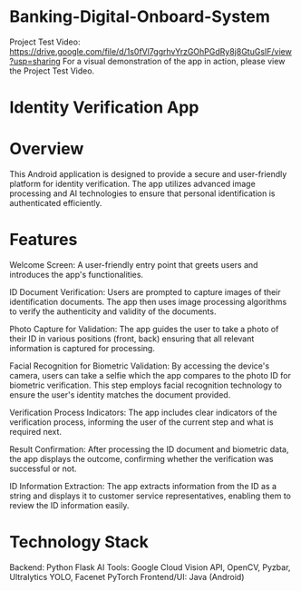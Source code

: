 # Banking-Digital-Onboard-System
Project Test Video: https://drive.google.com/file/d/1s0fVl7ggrhvYrzGOhPGdRy8j8GtuGsIF/view?usp=sharing
For a visual demonstration of the app in action, please view the Project Test Video.


# Identity Verification App
# Overview

This Android application is designed to provide a secure and user-friendly platform for identity verification. The app utilizes advanced image processing and AI technologies to ensure that personal identification is authenticated efficiently.

# Features
Welcome Screen: A user-friendly entry point that greets users and introduces the app's functionalities.

ID Document Verification: Users are prompted to capture images of their identification documents. The app then uses image processing algorithms to verify the authenticity and validity of the documents.

Photo Capture for Validation: The app guides the user to take a photo of their ID in various positions (front, back) ensuring that all relevant information is captured for processing.

Facial Recognition for Biometric Validation: By accessing the device's camera, users can take a selfie which the app compares to the photo ID for biometric verification. This step employs facial recognition technology to ensure the user's identity matches the document provided.

Verification Process Indicators: The app includes clear indicators of the verification process, informing the user of the current step and what is required next.

Result Confirmation: After processing the ID document and biometric data, the app displays the outcome, confirming whether the verification was successful or not.

ID Information Extraction: The app extracts information from the ID as a string and displays it to customer service representatives, enabling them to review the ID information easily.

# Technology Stack
Backend: Python Flask
AI Tools: Google Cloud Vision API, OpenCV, Pyzbar, Ultralytics YOLO, Facenet PyTorch
Frontend/UI: Java (Android)
